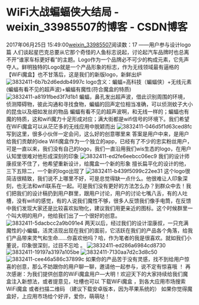 # WiFi大战蝙蝠侠大结局 - weixin_33985507的博客 - CSDN博客
2017年06月25日 15:49:00[weixin_33985507](https://me.csdn.net/weixin_33985507)阅读数：17
——用户参与设计logo篇
人们谈起星巴克总要从它那个奇怪的人鱼标志说起，讨论起汽车品牌时也总离不开“谁家车标更好看”的主题。Logo作为一个品牌必不可少的构成元素，它先声夺人。鲜明独特的Logo就是一个产品形象的标志，作为无线领域最有逼格的【WiFi魔盒】也不甘落后，这是我们的新版logo，新鲜出炉
![3832411-6b7b2d6eddb4997c](https://upload-images.jianshu.io/upload_images/3832411-6b7b2d6eddb4997c)
logo含义：蝙蝠=高科技（蝙蝠侠）+无线元素(蝙蝠有看不见的超声波)+蝙蝠有魔性(符合魔盒的特质)
![3832411-a8191fbed3f7d1b1](https://upload-images.jianshu.io/upload_images/3832411-a8191fbed3f7d1b1)
蝙蝠，鼻孔发出超声波，借此识别周围的环境，侦测障碍物，彼此沟通和寻找食物，蝙蝠的回声定位相当准确，可以侦测蚊子大小的昆虫以及细如发丝的物品
蝙蝠有看不见的超声波啊，和无线一样的；蝙蝠也有魔的特质，这和wifi魔力十足形成对应；满大街都是wifi信号的环境下。我们希望在WiFi魔盒可以从茫茫多的无线应用中脱颖而出
![3832411-046d5f1d63ced8fc](https://upload-images.jianshu.io/upload_images/3832411-046d5f1d63ced8fc)
写到这里，很多小伙伴一定会问，这么好的创意哪里来
答案是用户中来，是用户给我们贡献的idea
Wifi魔盒作为一个独立的app，已经有了不少的忠实粉丝用户，可是一直以来，我们没有自己的logo，我们一直沿用我们wis生态的logo，在用户认知里很难对他形成深刻的印象
![3832411-ed2fe6eebcc06ec9](https://upload-images.jianshu.io/upload_images/3832411-ed2fe6eebcc06ec9)
我们的设计师康叔坐不住了，他希望重新设计，给魔盒一个新的形象
擅长扁平化的设计的他，三下五除二，一个新的logo出现了
![3832411-b439f5099c22ee31](https://upload-images.jianshu.io/upload_images/3832411-b439f5099c22ee31)
这个logo很简洁很精致，我们说不上哪里不好，可是总觉得缺一点什么。他很难让人印象深刻，也无法和wifi联系在一起。可是我们没有更好的方法怎么办？到群众中去！我们把我们的设计稿扔到用户群里，跟用户讨论，用户的讨论七嘴八舌，有的人吐槽，没有wifi的感觉，有的人说我们魔性不够，很多人反馈我们像手电筒，在反馈中我们发现大家还是比较喜欢拟物化，建议我们用更亲近的图标。这个时候群里一个叫大明的用户，他给我们出了一个很好的创意。
[]()
![3832411-5dacbcc2a9b091e4](https://upload-images.jianshu.io/upload_images/3832411-5dacbcc2a9b091e4)
两天以后，经过我们的设计湿康叔，一只充满魔性的小蝙蝠，活灵活现出现在我们的面前，它活跃在我们的产品各个角落，给我们产品带来灵气和生命……你喜欢他吗？哈，作为笔者的我是很喜欢。就如我们小董说，印象很深刻，过目不忘哈 。
![3832411-ed286a6984cd8730](https://upload-images.jianshu.io/upload_images/3832411-ed286a6984cd8730)
![3832411-19197a3197a105be](https://upload-images.jianshu.io/upload_images/3832411-19197a3197a105be)
![3832411-7130aa7d2c3d8c50](https://upload-images.jianshu.io/upload_images/3832411-7130aa7d2c3d8c50)
![3832411-cee46a586c37899c](https://upload-images.jianshu.io/upload_images/3832411-cee46a586c37899c)
如果你的产品苦于没有灵感，找不到给用户惊喜的创意，那么不妨跟你的用户聊一聊，邀请他一起参与，说不定有惊喜哦 ！
再次感谢：为我们提供创意的WiFi魔盒用户—大明！欢迎天下的大家持续给我们魔盒注入新想法，或者提意见，吐槽也可以
下载WiFi魔盒 ，到各大应用市场搜索WiFi魔盒 或者扫描二维码 （建议下载安卓版本，因为苹果系统的）
如果你觉得魔盒好，上应用市场给个好评，爱你，萌萌哒！
